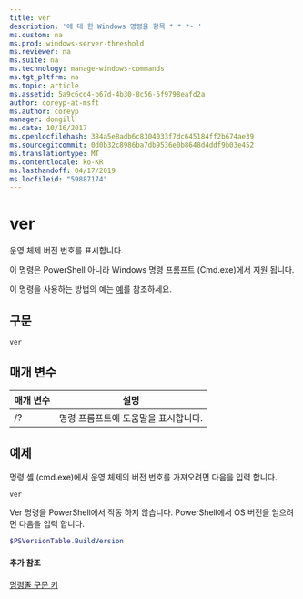 ```yaml
---
title: ver
description: '에 대 한 Windows 명령을 항목 * * *- '
ms.custom: na
ms.prod: windows-server-threshold
ms.reviewer: na
ms.suite: na
ms.technology: manage-windows-commands
ms.tgt_pltfrm: na
ms.topic: article
ms.assetid: 5a9c6cd4-b67d-4b30-8c56-5f9798eafd2a
author: coreyp-at-msft
ms.author: coreyp
manager: dongill
ms.date: 10/16/2017
ms.openlocfilehash: 384a5e8adb6c8304033f7dc645184ff2b674ae39
ms.sourcegitcommit: 0d0b32c8986ba7db9536e0b8648d4ddf9b03e452
ms.translationtype: MT
ms.contentlocale: ko-KR
ms.lasthandoff: 04/17/2019
ms.locfileid: "59887174"
---
```

# <a name="ver"></a>ver



운영 체제 버전 번호를 표시합니다.

이 명령은 PowerShell 아니라 Windows 명령 프롬프트 (Cmd.exe)에서 지원 됩니다.

이 명령을 사용하는 방법의 예는 [예](#BKMK_examples)를 참조하세요.

## <a name="syntax"></a>구문

```
ver
```

## <a name="parameters"></a>매개 변수

|매개 변수|설명|
|---------|-----------|
|/?|명령 프롬프트에 도움말을 표시합니다.|

## <a name="BKMK_examples"></a>예제

명령 셸 (cmd.exe)에서 운영 체제의 버전 번호를 가져오려면 다음을 입력 합니다.

```
ver
```

Ver 명령을 PowerShell에서 작동 하지 않습니다. PowerShell에서 OS 버전을 얻으려면 다음을 입력 합니다.

```powershell
$PSVersionTable.BuildVersion
````


#### <a name="additional-references"></a>추가 참조

[명령줄 구문 키](command-line-syntax-key.md)
